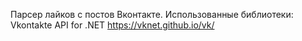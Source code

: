 Парсер лайков с постов Вконтакте.
Использованные библиотеки:
Vkontakte API for .NET https://vknet.github.io/vk/

